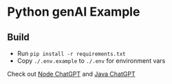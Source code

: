 # Python genAI Example

## Build

- Run `pip install -r requirements.txt`
- Copy `./.env.example` to `./.env` for environment vars

Check out [Node ChatGPT](https://github.com/DavidLozzi/nodejs-chatgpt) and [Java ChatGPT](https://github.com/DavidLozzi/chatgpt-java)
